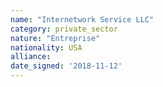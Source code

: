 ```yaml
---
name: "Internetwork Service LLC"
category: private_sector
nature: "Entreprise"
nationality: USA
alliance: 
date_signed: '2018-11-12'
---
```

    